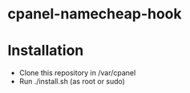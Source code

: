 # cpanel-namecheap-hook

# Installation
- Clone this repository in /var/cpanel
- Run ./install.sh (as root or sudo)
